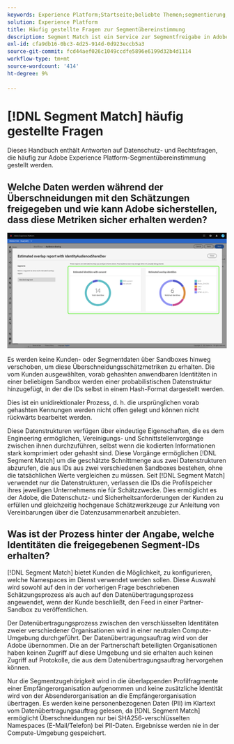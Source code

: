 ```yaml
---
keywords: Experience Platform;Startseite;beliebte Themen;segmentierung;Segmentierung;Segment Match;segment match
solution: Experience Platform
title: Häufig gestellte Fragen zur Segmentübereinstimmung
description: Segment Match ist ein Service zur Segmentfreigabe in Adobe Experience Platform, mit dem zwei oder mehr Platform-Benutzende Segmentdaten auf sichere, geregelte und datenschutzsensible Weise austauschen können.
exl-id: cfa9db16-0bc3-4d25-914d-0d923eccb5a3
source-git-commit: fcd44aef026c1049ccdfe5896e6199d32b4d1114
workflow-type: tm+mt
source-wordcount: '414'
ht-degree: 9%

---
```


# [!DNL Segment Match] häufig gestellte Fragen

Dieses Handbuch enthält Antworten auf Datenschutz- und Rechtsfragen, die häufig zur Adobe Experience Platform-Segmentübereinstimmung gestellt werden.

## Welche Daten werden während der Überschneidungen mit den Schätzungen freigegeben und wie kann Adobe sicherstellen, dass diese Metriken sicher erhalten werden?

![overlap-report.png](./images/overlap-report.png)

Es werden keine Kunden- oder Segmentdaten über Sandboxes hinweg verschoben, um diese Überschneidungsschätzmetriken zu erhalten. Die vom Kunden ausgewählten, vorab gehashten anwendbaren Identitäten in einer beliebigen Sandbox werden einer probabilistischen Datenstruktur hinzugefügt, in der die IDs selbst in einem Hash-Format dargestellt werden.

Dies ist ein unidirektionaler Prozess, d. h. die ursprünglichen vorab gehashten Kennungen werden nicht offen gelegt und können nicht rückwärts bearbeitet werden.

Diese Datenstrukturen verfügen über eindeutige Eigenschaften, die es dem Engineering ermöglichen, Vereinigungs- und Schnittstellenvorgänge zwischen ihnen durchzuführen, selbst wenn die kodierten Informationen stark komprimiert oder gehasht sind. Diese Vorgänge ermöglichen [!DNL Segment Match] um die geschätzte Schnittmenge aus zwei Datenstrukturen abzurufen, die aus IDs aus zwei verschiedenen Sandboxes bestehen, ohne die tatsächlichen Werte vergleichen zu müssen. Seit [!DNL Segment Match] verwendet nur die Datenstrukturen, verlassen die IDs die Profilspeicher ihres jeweiligen Unternehmens nie für Schätzzwecke. Dies ermöglicht es der Adobe, die Datenschutz- und Sicherheitsanforderungen der Kunden zu erfüllen und gleichzeitig hochgenaue Schätzwerkzeuge zur Anleitung von Vereinbarungen über die Datenzusammenarbeit anzubieten.

## Was ist der Prozess hinter der Angabe, welche Identitäten die freigegebenen Segment-IDs erhalten?

[!DNL Segment Match] bietet Kunden die Möglichkeit, zu konfigurieren, welche Namespaces im Dienst verwendet werden sollen. Diese Auswahl wird sowohl auf den in der vorherigen Frage beschriebenen Schätzungsprozess als auch auf den Datenübertragungsprozess angewendet, wenn der Kunde beschließt, den Feed in einer Partner-Sandbox zu veröffentlichen.

Der Datenübertragungsprozess zwischen den verschlüsselten Identitäten zweier verschiedener Organisationen wird in einer neutralen Compute-Umgebung durchgeführt. Der Datenübertragungsauftrag wird von der Adobe übernommen. Die an der Partnerschaft beteiligten Organisationen haben keinen Zugriff auf diese Umgebung und sie erhalten auch keinen Zugriff auf Protokolle, die aus dem Datenübertragungsauftrag hervorgehen können.

Nur die Segmentzugehörigkeit wird in die überlappenden Profilfragmente einer Empfängerorganisation aufgenommen und keine zusätzliche Identität wird von der Absenderorganisation an die Empfängerorganisation übertragen. Es werden keine personenbezogenen Daten (PII) im Klartext vom Datenübertragungsauftrag gelesen, da [!DNL Segment Match] ermöglicht Überschneidungen nur bei SHA256-verschlüsselten Namespaces (E-Mail/Telefon) bei PII-Daten. Ergebnisse werden nie in der Compute-Umgebung gespeichert.
